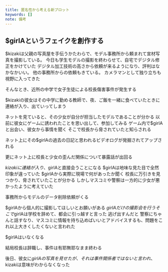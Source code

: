 ```yaml
---
title: 匿名性から考える新プロット
keywords: []
note: 備考
---
```


## $girlAというフェイクを創作する

$kizakiは父親の写真屋を手伝うかたわらで、モデル事務所から頼まれて宣材写真を撮影している。
今日も学生モデルの撮影を終わらせて、自宅でデジタル修正をかけていた
デジタル加工技術の高さから依頼が来るようになり、評判はなかなかいい。
他の事務所からの依頼もきている。
カメラマンとして独り立ちも視野に入ってきた

そんなとき、近所の中学で女子生徒による校長傷害事件が発生する

$kizakiの彼女はその中学に勤める教師で、夜、ご飯を一緒に食べていたときに連絡が入り、出ていってしまう

ネットを見ていると、その少女が自分が担当したモデルであることが分かる
以前に彼女にゲームに誘われたことを思い出して、参加してみる
ゲーム内で$girlAと出会い、彼女から事情を聞く
そこで校長から脅されていたと知らされる

ネット上にその$girlAの過去の日記と思われるビデオログが発掘されてアップされる

更にネット上に校長と少女の歪んだ関係について暴露話が出回る

$kizakiに連絡が入り、$girlAと直接会うことになる
$girlAは地味な見た目で全然印象が違っていた
$girlAから実際に現場で何があったか聞く
校長に万引きを見つかり、脅されていたことが分かる
しかしマスコミや警察は一方的に少女が悪かったように考えていた

事務所からモデルのデータ削除依頼がくる

$girlAから個人的に撮影してほしいとお願いがある
$girlAだけの撮影会を行う
そこで$girlAは学校を辞めて、都会に引っ越すと言った
逃げ出すんだと
警察にちゃんと話すなり、マスコミに情報を持ち込めばいいとアドバイスするも、問題をこれ以上大きくしたくないと言われた

$girlAはいなくなる

結局校長は辞職し、事件は有耶無耶なまま終わる

後日、彼女に$girlAの写真を見せたが、それは事件関係者ではないと言われ、$kizakiは意味がわからなくなった


